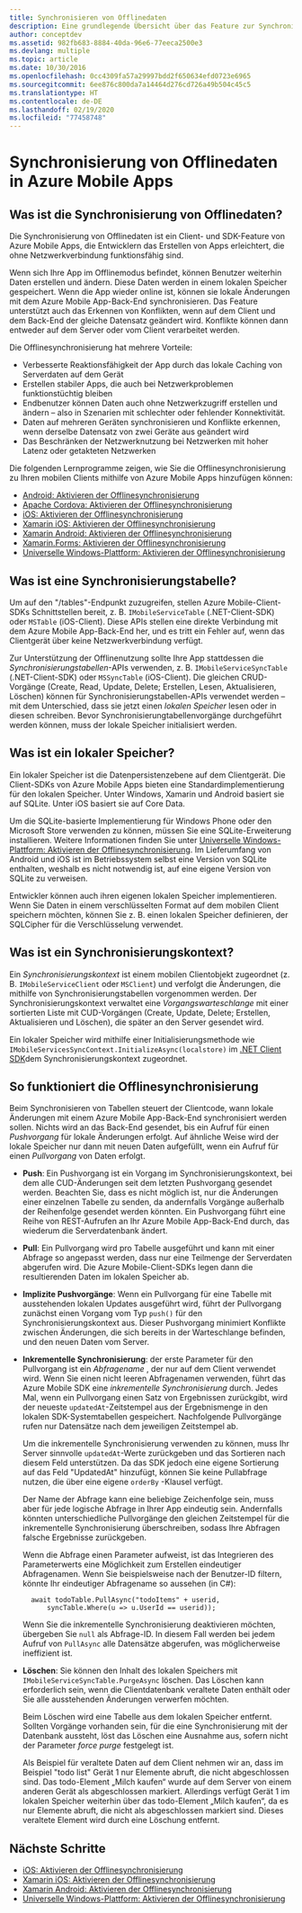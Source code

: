 ```yaml
---
title: Synchronisieren von Offlinedaten
description: Eine grundlegende Übersicht über das Feature zur Synchronisierung von Offlinedaten für Azure Mobile Apps
author: conceptdev
ms.assetid: 982fb683-8884-40da-96e6-77eeca2500e3
ms.devlang: multiple
ms.topic: article
ms.date: 10/30/2016
ms.openlocfilehash: 0cc4309fa57a29997bdd2f650634efd0723e6965
ms.sourcegitcommit: 6ee876c800da7a14464d276cd726a49b504c45c5
ms.translationtype: HT
ms.contentlocale: de-DE
ms.lasthandoff: 02/19/2020
ms.locfileid: "77458748"
---
```

# <a name="offline-data-sync-in-azure-mobile-apps"></a>Synchronisierung von Offlinedaten in Azure Mobile Apps

## <a name="what-is-offline-data-sync"></a>Was ist die Synchronisierung von Offlinedaten?
Die Synchronisierung von Offlinedaten ist ein Client- und SDK-Feature von Azure Mobile Apps, die Entwicklern das Erstellen von Apps erleichtert, die ohne Netzwerkverbindung funktionsfähig sind.

Wenn sich Ihre App im Offlinemodus befindet, können Benutzer weiterhin Daten erstellen und ändern. Diese Daten werden in einem lokalen Speicher gespeichert. Wenn die App wieder online ist, können sie lokale Änderungen mit dem Azure Mobile App-Back-End synchronisieren. Das Feature unterstützt auch das Erkennen von Konflikten, wenn auf dem Client und dem Back-End der gleiche Datensatz geändert wird. Konflikte können dann entweder auf dem Server oder vom Client verarbeitet werden.

Die Offlinesynchronisierung hat mehrere Vorteile:

* Verbesserte Reaktionsfähigkeit der App durch das lokale Caching von Serverdaten auf dem Gerät
* Erstellen stabiler Apps, die auch bei Netzwerkproblemen funktionstüchtig bleiben
* Endbenutzer können Daten auch ohne Netzwerkzugriff erstellen und ändern – also in Szenarien mit schlechter oder fehlender Konnektivität.
* Daten auf mehreren Geräten synchronisieren und Konflikte erkennen, wenn derselbe Datensatz von zwei Geräte aus geändert wird
* Das Beschränken der Netzwerknutzung bei Netzwerken mit hoher Latenz oder getakteten Netzwerken

Die folgenden Lernprogramme zeigen, wie Sie die Offlinesynchronisierung zu Ihren mobilen Clients mithilfe von Azure Mobile Apps hinzufügen können:

* [Android: Aktivieren der Offlinesynchronisierung]
* [Apache Cordova: Aktivieren der Offlinesynchronisierung](app-service-mobile-cordova-get-started-offline-data.md)
* [iOS: Aktivieren der Offlinesynchronisierung]
* [Xamarin iOS: Aktivieren der Offlinesynchronisierung]
* [Xamarin Android: Aktivieren der Offlinesynchronisierung]
* [Xamarin.Forms: Aktivieren der Offlinesynchronisierung](app-service-mobile-xamarin-forms-get-started-offline-data.md)
* [Universelle Windows-Plattform: Aktivieren der Offlinesynchronisierung]

## <a name="what-is-a-sync-table"></a>Was ist eine Synchronisierungstabelle?
Um auf den "/tables"-Endpunkt zuzugreifen, stellen Azure Mobile-Client-SDKs Schnittstellen bereit, z. B. `IMobileServiceTable` (.NET-Client-SDK) oder `MSTable` (iOS-Client). Diese APIs stellen eine direkte Verbindung mit dem Azure Mobile App-Back-End her, und es tritt ein Fehler auf, wenn das Clientgerät über keine Netzwerkverbindung verfügt.

Zur Unterstützung der Offlinenutzung sollte Ihre App stattdessen die *Synchronisierungstabellen*-APIs verwenden, z. B. `IMobileServiceSyncTable` (.NET-Client-SDK) oder `MSSyncTable` (iOS-Client). Die gleichen CRUD-Vorgänge (Create, Read, Update, Delete; Erstellen, Lesen, Aktualisieren, Löschen) können für Synchronisierungstabellen-APIs verwendet werden – mit dem Unterschied, dass sie jetzt einen *lokalen Speicher* lesen oder in diesen schreiben. Bevor Synchronisierungtabellenvorgänge durchgeführt werden können, muss der lokale Speicher initialisiert werden.

## <a name="what-is-a-local-store"></a>Was ist ein lokaler Speicher?
Ein lokaler Speicher ist die Datenpersistenzebene auf dem Clientgerät. Die Client-SDKs von Azure Mobile Apps bieten eine Standardimplementierung für den lokalen Speicher. Unter Windows, Xamarin und Android basiert sie auf SQLite. Unter iOS basiert sie auf Core Data.

Um die SQLite-basierte Implementierung für Windows Phone oder den Microsoft Store verwenden zu können, müssen Sie eine SQLite-Erweiterung installieren. Weitere Informationen finden Sie unter [Universelle Windows-Plattform: Aktivieren der Offlinesynchronisierung]. Im Lieferumfang von Android und iOS ist im Betriebssystem selbst eine Version von SQLite enthalten, weshalb es nicht notwendig ist, auf eine eigene Version von SQLite zu verweisen.

Entwickler können auch ihren eigenen lokalen Speicher implementieren. Wenn Sie Daten in einem verschlüsselten Format auf dem mobilen Client speichern möchten, können Sie z. B. einen lokalen Speicher definieren, der SQLCipher für die Verschlüsselung verwendet.

## <a name="what-is-a-sync-context"></a>Was ist ein Synchronisierungskontext?
Ein *Synchronisierungskontext* ist einem mobilen Clientobjekt zugeordnet (z. B. `IMobileServiceClient` oder `MSClient`) und verfolgt die Änderungen, die mithilfe von Synchronisierungstabellen vorgenommen werden. Der Synchronisierungskontext verwaltet eine *Vorgangswarteschlange* mit einer sortierten Liste mit CUD-Vorgängen (Create, Update, Delete; Erstellen, Aktualisieren und Löschen), die später an den Server gesendet wird.

Ein lokaler Speicher wird mithilfe einer Initialisierungsmethode wie `IMobileServicesSyncContext.InitializeAsync(localstore)` im [.NET Client SDK]dem Synchronisierungskontext zugeordnet.

## <a name="how-sync-works"></a>So funktioniert die Offlinesynchronisierung
Beim Synchronisieren von Tabellen steuert der Clientcode, wann lokale Änderungen mit einem Azure Mobile App-Back-End synchronisiert werden sollen. Nichts wird an das Back-End gesendet, bis ein Aufruf für einen *Pushvorgang* für lokale Änderungen erfolgt. Auf ähnliche Weise wird der lokale Speicher nur dann mit neuen Daten aufgefüllt, wenn ein Aufruf für einen *Pullvorgang* von Daten erfolgt.

* **Push**: Ein Pushvorgang ist ein Vorgang im Synchronisierungskontext, bei dem alle CUD-Änderungen seit dem letzten Pushvorgang gesendet werden. Beachten Sie, dass es nicht möglich ist, nur die Änderungen einer einzelnen Tabelle zu senden, da andernfalls Vorgänge außerhalb der Reihenfolge gesendet werden könnten. Ein Pushvorgang führt eine Reihe von REST-Aufrufen an Ihr Azure Mobile App-Back-End durch, das wiederum die Serverdatenbank ändert.
* **Pull**: Ein Pullvorgang wird pro Tabelle ausgeführt und kann mit einer Abfrage so angepasst werden, dass nur eine Teilmenge der Serverdaten abgerufen wird. Die Azure Mobile-Client-SDKs legen dann die resultierenden Daten im lokalen Speicher ab.
* **Implizite Pushvorgänge**: Wenn ein Pullvorgang für eine Tabelle mit ausstehenden lokalen Updates ausgeführt wird, führt der Pullvorgang zunächst einen Vorgang vom Typ `push()` für den Synchronisierungskontext aus. Dieser Pushvorgang minimiert Konflikte zwischen Änderungen, die sich bereits in der Warteschlange befinden, und den neuen Daten vom Server.
* **Inkrementelle Synchronisierung**: der erste Parameter für den Pullvorgang ist ein *Abfragename* , der nur auf dem Client verwendet wird. Wenn Sie einen nicht leeren Abfragenamen verwenden, führt das Azure Mobile SDK eine *inkrementelle Synchronisierung* durch. Jedes Mal, wenn ein Pullvorgang einen Satz von Ergebnissen zurückgibt, wird der neueste `updatedAt`-Zeitstempel aus der Ergebnismenge in den lokalen SDK-Systemtabellen gespeichert. Nachfolgende Pullvorgänge rufen nur Datensätze nach dem jeweiligen Zeitstempel ab.

  Um die inkrementelle Synchronisierung verwenden zu können, muss Ihr Server sinnvolle `updatedAt`-Werte zurückgeben und das Sortieren nach diesem Feld unterstützen. Da das SDK jedoch eine eigene Sortierung auf das Feld "UpdatedAt" hinzufügt, können Sie keine Pullabfrage nutzen, die über eine eigene `orderBy` -Klausel verfügt.

  Der Name der Abfrage kann eine beliebige Zeichenfolge sein, muss aber für jede logische Abfrage in Ihrer App eindeutig sein.
  Andernfalls könnten unterschiedliche Pullvorgänge den gleichen Zeitstempel für die inkrementelle Synchronisierung überschreiben, sodass Ihre Abfragen falsche Ergebnisse zurückgeben.

  Wenn die Abfrage einen Parameter aufweist, ist das Integrieren des Parameterwerts eine Möglichkeit zum Erstellen eindeutiger Abfragenamen.
  Wenn Sie beispielsweise nach der Benutzer-ID filtern, könnte Ihr eindeutiger Abfragename so aussehen (in C#):

        await todoTable.PullAsync("todoItems" + userid,
            syncTable.Where(u => u.UserId == userid));

  Wenn Sie die inkrementelle Synchronisierung deaktivieren möchten, übergeben Sie `null` als Abfrage-ID. In diesem Fall werden bei jedem Aufruf von `PullAsync` alle Datensätze abgerufen, was möglicherweise ineffizient ist.
* **Löschen**: Sie können den Inhalt des lokalen Speichers mit `IMobileServiceSyncTable.PurgeAsync` löschen.
  Das Löschen kann erforderlich sein, wenn die Clientdatenbank veraltete Daten enthält oder Sie alle ausstehenden Änderungen verwerfen möchten.

  Beim Löschen wird eine Tabelle aus dem lokalen Speicher entfernt. Sollten Vorgänge vorhanden sein, für die eine Synchronisierung mit der Datenbank aussteht, löst das Löschen eine Ausnahme aus, sofern nicht der Parameter *force purge* festgelegt ist.

  Als Beispiel für veraltete Daten auf dem Client nehmen wir an, dass im Beispiel "todo list" Gerät 1 nur Elemente abruft, die nicht abgeschlossen sind. Das todo-Element „Milch kaufen“ wurde auf dem Server von einem anderen Gerät als abgeschlossen markiert. Allerdings verfügt Gerät 1 im lokalen Speicher weiterhin über das todo-Element „Milch kaufen“, da es nur Elemente abruft, die nicht als abgeschlossen markiert sind. Dieses veraltete Element wird durch eine Löschung entfernt.

## <a name="next-steps"></a>Nächste Schritte
* [iOS: Aktivieren der Offlinesynchronisierung]
* [Xamarin iOS: Aktivieren der Offlinesynchronisierung]
* [Xamarin Android: Aktivieren der Offlinesynchronisierung]
* [Universelle Windows-Plattform: Aktivieren der Offlinesynchronisierung]

<!-- Links -->
[.NET Client SDK]: app-service-mobile-dotnet-how-to-use-client-library.md
[Android: Aktivieren der Offlinesynchronisierung]: app-service-mobile-android-get-started-offline-data.md
[iOS: Aktivieren der Offlinesynchronisierung]: app-service-mobile-ios-get-started-offline-data.md
[Xamarin iOS: Aktivieren der Offlinesynchronisierung]: app-service-mobile-xamarin-ios-get-started-offline-data.md
[Xamarin Android: Aktivieren der Offlinesynchronisierung]: app-service-mobile-xamarin-android-get-started-offline-data.md
[Universelle Windows-Plattform: Aktivieren der Offlinesynchronisierung]: app-service-mobile-windows-store-dotnet-get-started-offline-data.md
